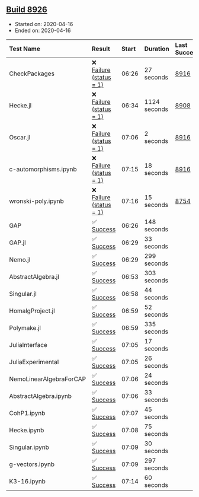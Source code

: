 ## [Build 8926](https://oscarci.mathematik.uni-kl.de/job/oscar/8926/)

* Started on: 2020-04-16
* Ended on: 2020-04-16

| Test Name    | Result | Start | Duration | Last Success | First Failure |
|:-------------|:-------|:------|:---------|:-------------|:--------------|
| CheckPackages | ❌ [Failure (status = 1)](https://oscarci.mathematik.uni-kl.de/job/oscar/8926/artifact/logs/build-8926/CheckPackages.log) | 06:26 | 27 seconds | [8916](https://oscarci.mathematik.uni-kl.de/job/oscar/8916/) | [8920](https://oscarci.mathematik.uni-kl.de/job/oscar/8920/) |
| Hecke.jl | ❌ [Failure (status = 1)](https://oscarci.mathematik.uni-kl.de/job/oscar/8926/artifact/logs/build-8926/Hecke.jl.log) | 06:34 | 1124 seconds | [8908](https://oscarci.mathematik.uni-kl.de/job/oscar/8908/) | [8909](https://oscarci.mathematik.uni-kl.de/job/oscar/8909/) |
| Oscar.jl | ❌ [Failure (status = 1)](https://oscarci.mathematik.uni-kl.de/job/oscar/8926/artifact/logs/build-8926/Oscar.jl.log) | 07:06 | 2 seconds | [8916](https://oscarci.mathematik.uni-kl.de/job/oscar/8916/) | [8920](https://oscarci.mathematik.uni-kl.de/job/oscar/8920/) |
| c-automorphisms.ipynb | ❌ [Failure (status = 1)](https://oscarci.mathematik.uni-kl.de/job/oscar/8926/artifact/logs/build-8926/c-automorphisms.ipynb.log) | 07:15 | 18 seconds | [8916](https://oscarci.mathematik.uni-kl.de/job/oscar/8916/) | [8920](https://oscarci.mathematik.uni-kl.de/job/oscar/8920/) |
| wronski-poly.ipynb | ❌ [Failure (status = 1)](https://oscarci.mathematik.uni-kl.de/job/oscar/8926/artifact/logs/build-8926/wronski-poly.ipynb.log) | 07:16 | 15 seconds | [8754](https://oscarci.mathematik.uni-kl.de/job/oscar/8754/) | [8755](https://oscarci.mathematik.uni-kl.de/job/oscar/8755/) |
| GAP | ✅ [Success](https://oscarci.mathematik.uni-kl.de/job/oscar/8926/artifact/logs/build-8926/GAP.log) | 06:26 | 148 seconds |  |  |
| GAP.jl | ✅ [Success](https://oscarci.mathematik.uni-kl.de/job/oscar/8926/artifact/logs/build-8926/GAP.jl.log) | 06:29 | 33 seconds |  |  |
| Nemo.jl | ✅ [Success](https://oscarci.mathematik.uni-kl.de/job/oscar/8926/artifact/logs/build-8926/Nemo.jl.log) | 06:29 | 299 seconds |  |  |
| AbstractAlgebra.jl | ✅ [Success](https://oscarci.mathematik.uni-kl.de/job/oscar/8926/artifact/logs/build-8926/AbstractAlgebra.jl.log) | 06:53 | 303 seconds |  |  |
| Singular.jl | ✅ [Success](https://oscarci.mathematik.uni-kl.de/job/oscar/8926/artifact/logs/build-8926/Singular.jl.log) | 06:58 | 44 seconds |  |  |
| HomalgProject.jl | ✅ [Success](https://oscarci.mathematik.uni-kl.de/job/oscar/8926/artifact/logs/build-8926/HomalgProject.jl.log) | 06:59 | 52 seconds |  |  |
| Polymake.jl | ✅ [Success](https://oscarci.mathematik.uni-kl.de/job/oscar/8926/artifact/logs/build-8926/Polymake.jl.log) | 06:59 | 335 seconds |  |  |
| JuliaInterface | ✅ [Success](https://oscarci.mathematik.uni-kl.de/job/oscar/8926/artifact/logs/build-8926/JuliaInterface.log) | 07:05 | 17 seconds |  |  |
| JuliaExperimental | ✅ [Success](https://oscarci.mathematik.uni-kl.de/job/oscar/8926/artifact/logs/build-8926/JuliaExperimental.log) | 07:05 | 26 seconds |  |  |
| NemoLinearAlgebraForCAP | ✅ [Success](https://oscarci.mathematik.uni-kl.de/job/oscar/8926/artifact/logs/build-8926/NemoLinearAlgebraForCAP.log) | 07:06 | 24 seconds |  |  |
| AbstractAlgebra.ipynb | ✅ [Success](https://oscarci.mathematik.uni-kl.de/job/oscar/8926/artifact/logs/build-8926/AbstractAlgebra.ipynb.log) | 07:06 | 33 seconds |  |  |
| CohP1.ipynb | ✅ [Success](https://oscarci.mathematik.uni-kl.de/job/oscar/8926/artifact/logs/build-8926/CohP1.ipynb.log) | 07:07 | 45 seconds |  |  |
| Hecke.ipynb | ✅ [Success](https://oscarci.mathematik.uni-kl.de/job/oscar/8926/artifact/logs/build-8926/Hecke.ipynb.log) | 07:08 | 75 seconds |  |  |
| Singular.ipynb | ✅ [Success](https://oscarci.mathematik.uni-kl.de/job/oscar/8926/artifact/logs/build-8926/Singular.ipynb.log) | 07:09 | 30 seconds |  |  |
| g-vectors.ipynb | ✅ [Success](https://oscarci.mathematik.uni-kl.de/job/oscar/8926/artifact/logs/build-8926/g-vectors.ipynb.log) | 07:09 | 297 seconds |  |  |
| K3-16.ipynb | ✅ [Success](https://oscarci.mathematik.uni-kl.de/job/oscar/8926/artifact/logs/build-8926/K3-16.ipynb.log) | 07:14 | 60 seconds |  |  |

